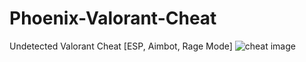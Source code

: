 # Phoenix-Valorant-Cheat
Undetected Valorant Cheat [ESP, Aimbot, Rage Mode]
![cheat image](https://user-images.githubusercontent.com/101410723/158055754-7ce153c8-07b2-48d1-bfa7-b67db395e5a2.png)
